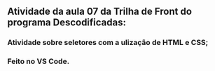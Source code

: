 ## Atividade da aula 07 da Trilha de Front do programa Descodificadas:
### Atividade sobre seletores com a ulização de HTML e CSS;
### Feito no VS Code.
